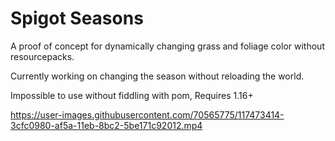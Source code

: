 # Spigot Seasons
A proof of concept for dynamically changing grass and foliage color without resourcepacks.

Currently working on changing the season without reloading the world.

Impossible to use without fiddling with pom, Requires 1.16+

https://user-images.githubusercontent.com/70565775/117473414-3cfc0980-af5a-11eb-8bc2-5be171c92012.mp4
